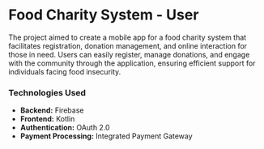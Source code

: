 # Food Charity System - User

The project aimed to create a mobile app for a food charity system that facilitates registration, donation management, and online interaction for those in need. Users can easily register, manage donations, and engage with the community through the application, ensuring efficient support for individuals facing food insecurity.

### Technologies Used
- **Backend:** Firebase
- **Frontend:** Kotlin
- **Authentication:** OAuth 2.0
- **Payment Processing:** Integrated Payment Gateway
